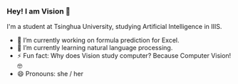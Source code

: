 ### Hey! I am Vision 👋

I'm a student at Tsinghua University, studying Artificial Intelligence in IIIS.

- 🔭 I’m currently working on formula prediction for Excel.
- 🌱 I’m currently learning natural language processing.
- ⚡ Fun fact: Why does Vision study computer? Because Computer Vision! 🤓
- 😄 Pronouns: she / her

<!--
**Azure-Vision/Azure-Vision** is a ✨ _special_ ✨ repository because its `README.md` (this file) appears on your GitHub profile.

Here are some ideas to get you started:

- 🔭 I’m currently working on ...
- 🌱 I’m currently learning ...
- 👯 I’m looking to collaborate on ...
- 🤔 I’m looking for help with ...
- 💬 Ask me about ...
- 📫 How to reach me: ...
- 😄 Pronouns: ...
- ⚡ Fun fact: ...
-->
